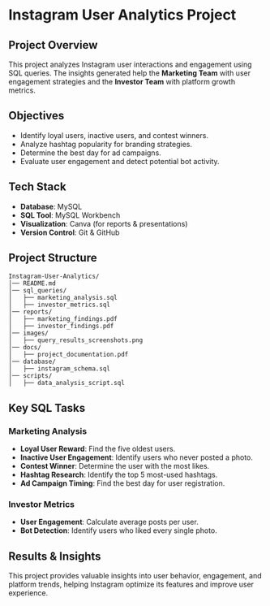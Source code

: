 # Instagram User Analytics Project

## **Project Overview**
This project analyzes Instagram user interactions and engagement using SQL queries. The insights generated help the **Marketing Team** with user engagement strategies and the **Investor Team** with platform growth metrics.

## **Objectives**
- Identify loyal users, inactive users, and contest winners.
- Analyze hashtag popularity for branding strategies.
- Determine the best day for ad campaigns.
- Evaluate user engagement and detect potential bot activity.

## **Tech Stack**
- **Database**: MySQL
- **SQL Tool**: MySQL Workbench
- **Visualization**: Canva (for reports & presentations)
- **Version Control**: Git & GitHub

## **Project Structure**
```
Instagram-User-Analytics/
│── README.md
│── sql_queries/
│   ├── marketing_analysis.sql
│   ├── investor_metrics.sql
│── reports/
│   ├── marketing_findings.pdf
│   ├── investor_findings.pdf
│── images/
│   ├── query_results_screenshots.png
│── docs/
│   ├── project_documentation.pdf
│── database/
│   ├── instagram_schema.sql
│── scripts/
│   ├── data_analysis_script.sql
```

## **Key SQL Tasks**
### **Marketing Analysis**
- **Loyal User Reward**: Find the five oldest users.
- **Inactive User Engagement**: Identify users who never posted a photo.
- **Contest Winner**: Determine the user with the most likes.
- **Hashtag Research**: Identify the top 5 most-used hashtags.
- **Ad Campaign Timing**: Find the best day for user registration.

### **Investor Metrics**
- **User Engagement**: Calculate average posts per user.
- **Bot Detection**: Identify users who liked every single photo.

## **Results & Insights**
This project provides valuable insights into user behavior, engagement, and platform trends, helping Instagram optimize its features and improve user experience.




